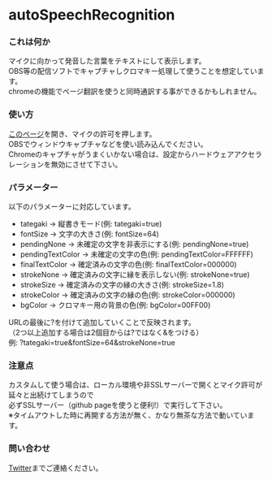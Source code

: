 # autoSpeechRecognition
 
### これは何か
マイクに向かって発音した言葉をテキストにして表示します。  
OBS等の配信ソフトでキャプチャしクロマキー処理して使うことを想定しています。  
chromeの機能でページ翻訳を使うと同時通訳する事ができるかもしれません。  

### 使い方
[このページ](https://tokjin.github.io/autoSpeechRecognition/)を開き、マイクの許可を押します。  
OBSでウィンドウキャプチャなどを使い読み込んでください。  
Chromeのキャプチャがうまくいかない場合は、設定からハードウェアアクセラレーションを無効にさせて下さい。  

### パラメーター
以下のパラメーターに対応しています。  
* tategaki -> 縦書きモード(例: tategaki=true)
* fontSize -> 文字の大きさ(例: fontSize=64)
* pendingNone -> 未確定の文字を非表示にする(例: pendingNone=true)
* pendingTextColor -> 未確定の文字の色(例: pendingTextColor=FFFFFF)
* finalTextColor -> 確定済みの文字の色(例: finalTextColor=000000)
* strokeNone -> 確定済みの文字に縁を表示しない(例: strokeNone=true)
* strokeSize -> 確定済みの文字の縁の大きさ(例: strokeSize=1.8)
* strokeColor -> 確定済みの文字の縁の色(例: strokeColor=000000)
* bgColor -> クロマキー用の背景の色(例: bgColor=00FF00)
  
URLの最後に?を付けて追加していくことで反映されます。  
（2つ以上追加する場合は2個目からは?ではなく&をつける）  
例: ?tategaki=true&fontSize=64&strokeNone=true  

### 注意点
カスタムして使う場合は、ローカル環境や非SSLサーバーで開くとマイク許可が延々と出続けてしまうので  
必ずSSLサーバー（github pageを使うと便利!）で実行して下さい。  
※タイムアウトした時に再開する方法が無く、かなり無茶な方法で動いています。

### 問い合わせ
[Twitter](https://twitter.com/jintokai)までご連絡ください。